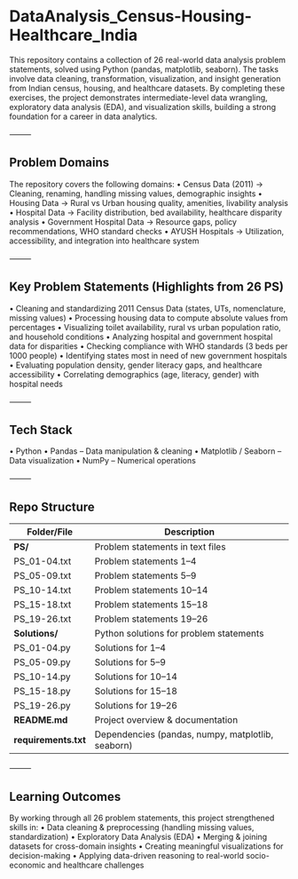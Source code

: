 # DataAnalysis_Census-Housing-Healthcare_India

This repository contains a collection of 26 real-world data analysis problem statements, solved using Python (pandas, matplotlib, seaborn).
The tasks involve data cleaning, transformation, visualization, and insight generation from Indian census, housing, and healthcare datasets.
By completing these exercises, the project demonstrates intermediate-level data wrangling, exploratory data analysis (EDA), and visualization skills, building a strong foundation for a career in data analytics.

⸻

## Problem Domains

The repository covers the following domains:
	•	Census Data (2011) → Cleaning, renaming, handling missing values, demographic insights
	•	Housing Data → Rural vs Urban housing quality, amenities, livability analysis
	•	Hospital Data → Facility distribution, bed availability, healthcare disparity analysis
	•	Government Hospital Data → Resource gaps, policy recommendations, WHO standard checks
	•	AYUSH Hospitals → Utilization, accessibility, and integration into healthcare system

⸻

## Key Problem Statements (Highlights from 26 PS)

  •	Cleaning and standardizing 2011 Census Data (states, UTs, nomenclature, missing values)
  •	Processing housing data to compute absolute values from percentages
	•	Visualizing toilet availability, rural vs urban population ratio, and household conditions
	•	Analyzing hospital and government hospital data for disparities
	•	Checking compliance with WHO standards (3 beds per 1000 people)
	•	Identifying states most in need of new government hospitals
	•	Evaluating population density, gender literacy gaps, and healthcare accessibility
	•	Correlating demographics (age, literacy, gender) with hospital needs
 
⸻

## Tech Stack

  •	Python
	•	Pandas – Data manipulation & cleaning
	•	Matplotlib / Seaborn – Data visualization
	•	NumPy – Numerical operations

⸻

## Repo Structure


| Folder/File        | Description |
|--------------------|-------------|
| **PS/**            | Problem statements in text files |
| PS_01-04.txt   | Problem statements 1–4 |
| PS_05-09.txt   | Problem statements 5–9 |
| PS_10-14.txt   | Problem statements 10–14 |
| PS_15-18.txt   | Problem statements 15–18 |
| PS_19-26.txt   | Problem statements 19–26 |
| **Solutions/**     | Python solutions for problem statements |
| PS_01-04.py    | Solutions for 1–4 |
| PS_05-09.py    | Solutions for 5–9 |
| PS_10-14.py    | Solutions for 10–14 |
| PS_15-18.py    | Solutions for 15–18 |
| PS_19-26.py    | Solutions for 19–26 |
| **README.md**      | Project overview & documentation |
| **requirements.txt** | Dependencies (pandas, numpy, matplotlib, seaborn) |


⸻
## Learning Outcomes

By working through all 26 problem statements, this project strengthened skills in:
	•	Data cleaning & preprocessing (handling missing values, standardization)
	•	Exploratory Data Analysis (EDA)
	•	Merging & joining datasets for cross-domain insights
	•	Creating meaningful visualizations for decision-making
	•	Applying data-driven reasoning to real-world socio-economic and healthcare challenges
